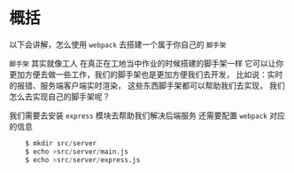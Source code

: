 # 概括
以下会讲解，怎么使用 `webpack` 去搭建一个属于你自己的 `脚手架` 

`脚手架` 其实就像工人 在真正在工地当中作业的时候搭建的脚手架一样
它可以让你更加方便去做一些工作，我们的脚手架也是更加方便我们去开发，
比如说：实时的报错、服务端客户端实时渲染， 这些东西脚手架都可以帮助我们去实现，
我们怎么去实现自己的脚手架呢？

我们需要去安装 `express` 模块去帮助我们解决后端服务
还需要配置 `webpack` 对应的信息 
```s
    $ mkdir src/server 
    $ echo >src/server/main.js 
    $ echo >src/server/express.js 
```

